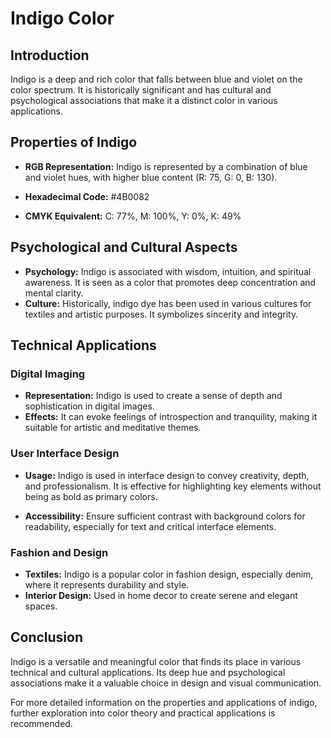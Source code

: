 # Indigo Color

## Introduction

Indigo is a deep and rich color that falls between blue and violet on the color spectrum. It is historically significant and has cultural and psychological associations that make it a distinct color in various applications.

## Properties of Indigo

- **RGB Representation:** Indigo is represented by a combination of blue and violet hues, with higher blue content (R: 75, G: 0, B: 130).

- **Hexadecimal Code:** #4B0082
- **CMYK Equivalent:** C: 77%, M: 100%, Y: 0%, K: 49%

## Psychological and Cultural Aspects

- **Psychology:** Indigo is associated with wisdom, intuition, and spiritual awareness. It is seen as a color that promotes deep concentration and mental clarity.
- **Culture:** Historically, indigo dye has been used in various cultures for textiles and artistic purposes. It symbolizes sincerity and integrity.

## Technical Applications

### Digital Imaging

- **Representation:** Indigo is used to create a sense of depth and sophistication in digital images.
- **Effects:** It can evoke feelings of introspection and tranquility, making it suitable for artistic and meditative themes.

### User Interface Design

- **Usage:** Indigo is used in interface design to convey creativity, depth, and professionalism. It is effective for highlighting key elements without being as bold as primary colors.

- **Accessibility:** Ensure sufficient contrast with background colors for readability, especially for text and critical interface elements.

### Fashion and Design

- **Textiles:** Indigo is a popular color in fashion design, especially denim, where it represents durability and style.
- **Interior Design:** Used in home decor to create serene and elegant spaces.

## Conclusion

Indigo is a versatile and meaningful color that finds its place in various technical and cultural applications. Its deep hue and psychological associations make it a valuable choice in design and visual communication.

For more detailed information on the properties and applications of indigo, further exploration into color theory and practical applications is recommended.

